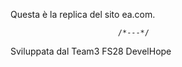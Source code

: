 Questa è la replica del sito ea.com.

                            /*---*/


Sviluppata dal Team3 FS28 DevelHope